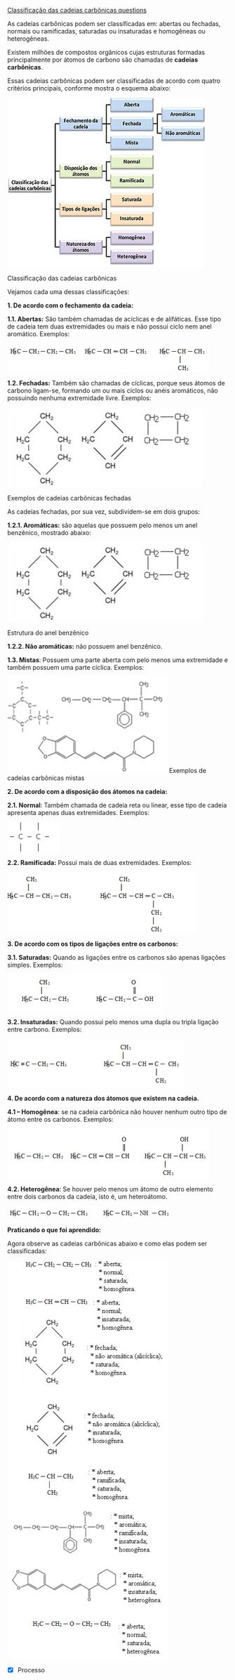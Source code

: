 [Classificação das cadeias carbônicas questions](Classifica%C3%A7%C3%A3o%20das%20cadeias%20carb%C3%B4nicas%20questions.md)

As cadeias carbônicas podem ser classificadas em: abertas ou fechadas, normais ou ramificadas, saturadas ou insaturadas e homogêneas ou heterogêneas.

Existem milhões de compostos orgânicos cujas estruturas formadas principalmente por átomos de carbono são chamadas de **cadeias carbônicas**.

Essas cadeias carbônicas podem ser classificadas de acordo com quatro critérios principais, conforme mostra o esquema abaixo:

![](Imagens/Pasted%20image%2020201020222317.png)

Classificação das cadeias carbônicas

Vejamos cada uma dessas classificações:

**1\. De acordo com o fechamento da cadeia:**

**1.1. Abertas:** São também chamadas de acíclicas e de alifáticas. Esse tipo de cadeia tem duas extremidades ou mais e não possui ciclo nem anel aromático. Exemplos:

![](Imagens/Pasted%20image%2020201020222326.png)

**1.2. Fechadas:** Também são chamadas de cíclicas, porque seus átomos de carbono ligam-se, formando um ou mais ciclos ou anéis aromáticos, não possuindo nenhuma extremidade livre. Exemplos:

![](Imagens/Pasted%20image%2020201020222336.png)

Exemplos de cadeias carbônicas fechadas

As cadeias fechadas, por sua vez, subdividem-se em dois grupos:

**1.2.1. Aromáticas:** são aquelas que possuem pelo menos um anel benzênico, mostrado abaixo:

![](Imagens/Pasted%20image%2020201020222349.png)

Estrutura do anel benzênico

**1.2.2. Não aromáticas:** não possuem anel benzênico.

**1.3. Mistas**: Possuem uma parte aberta com pelo menos uma extremidade e também possuem uma parte cíclica. Exemplos:

![](Imagens/Pasted%20image%2020201020222401.png)
Exemplos de cadeias carbônicas mistas

**2\. De acordo com a disposição dos átomos na cadeia:**

**2.1. Normal**: Também chamada de cadeia reta ou linear, esse tipo de cadeia apresenta apenas duas extremidades. Exemplos:

![](Imagens/Pasted%20image%2020201022235210.png)

**2.2. Ramificada:** Possui mais de duas extremidades. Exemplos:

![](Imagens/Pasted%20image%2020201020222416.png)

**3\. De acordo com os tipos de ligações entre os carbonos:**

**3.1. Saturadas:** Quando as ligações entre os carbonos são apenas ligações simples. Exemplos:

![](Imagens/Pasted%20image%2020201020222425.png)

**3.2. Insaturadas:** Quando possui pelo menos uma dupla ou tripla ligação entre carbono. Exemplos:

![](Imagens/Pasted%20image%2020201020222430.png)

**4\. De acordo com a natureza dos átomos que existem na cadeia.**

**4.1 – Homogênea**: se na cadeia carbônica não houver nenhum outro tipo de átomo entre os carbonos. Exemplos:

![](Imagens/Pasted%20image%2020201020222436.png)

**4.2. Heterogênea**: Se houver pelo menos um átomo de outro elemento entre dois carbonos da cadeia, isto é, um heteroátomo.

![](Imagens/Pasted%20image%2020201020222445.png)

**Praticando o que foi aprendido:**

Agora observe as cadeias carbônicas abaixo e como elas podem ser classificadas:

![](Imagens/Pasted%20image%2020201020222457.png)

- [x] Processo 
